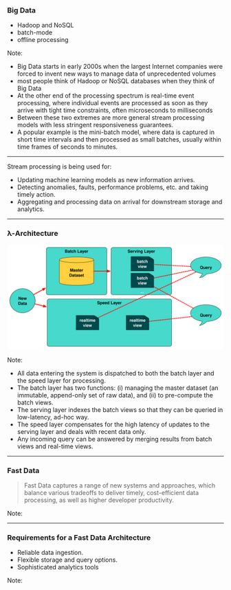 ### Big Data

<!-- .slide: data-background="img/background-orange-orig.jpg" -->

- Hadoop and NoSQL <!-- .element: class="fragment" --> 
- batch-mode <!-- .element: class="fragment" --> 
- offline processing <!-- .element: class="fragment" --> 

Note:
- Big Data starts in early 2000s when the largest Internet companies were forced to invent new ways to manage data 
  of unprecedented volumes
- most people think of Hadoop or NoSQL databases when they think of Big Data
- At the other end of the processing spectrum is real-time event processing, where individual events are processed as 
  soon as they arrive with tight time constraints, often microseconds to milliseconds
- Between these two extremes are more general stream processing models with less stringent responsiveness guarantees. 
- A popular example is the mini-batch model, where data is captured in short time intervals and then processed as small 
  batches, usually within time frames of seconds to minutes.

---

<!-- .slide: data-background="img/background-title-orig.jpg" -->

Stream processing is being used for:
- Updating machine learning models as new information arrives.
- Detecting anomalies, faults, performance problems, etc. and taking timely action.
- Aggregating and processing data on arrival for downstream storage and analytics.  
  
---

<!-- .slide: data-background="img/background-title-orig.jpg" -->

### λ-Architecture

<img src="./img/lambda-architecture.svg" style="background-color:white" />

Note:
- All data entering the system is dispatched to both the batch layer and the speed layer for processing.
- The batch layer has two functions: (i) managing the master dataset (an immutable, append-only set of raw data), and 
  (ii) to pre-compute the batch views.
- The serving layer indexes the batch views so that they can be queried in low-latency, ad-hoc way.
- The speed layer compensates for the high latency of updates to the serving layer and deals with recent data only.
- Any incoming query can be answered by merging results from batch views and real-time views.

---

### Fast Data 

<!-- .slide: data-background="img/background-title-orig.jpg" -->
 
> Fast Data captures a range of new systems and approaches, which balance various 
> tradeoffs to deliver timely, cost-efficient data processing, as well as higher developer productivity. 

Note:

---

### Requirements for a Fast Data Architecture 

<!-- .slide: data-background="img/background-title-orig.jpg" -->
 
  - Reliable data ingestion.
  - Flexible storage and query options.
  - Sophisticated analytics tools

Note:

